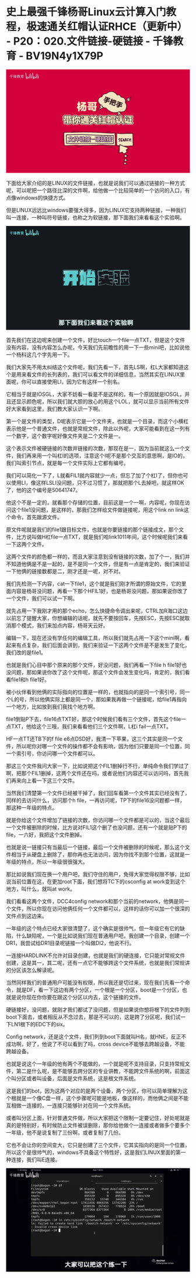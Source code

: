 # 史上最强千锋杨哥Linux云计算入门教程，极速通关红帽认证RHCE（更新中） - P20：020.文件链接-硬链接 - 千锋教育 - BV19N4y1X79P

![](img/b47c2e6aba7d00e76d67736c3e2053fd_0.png)

下面给大家介绍的是LINUX的文件链接，也就是说我们可以通过链接的一种方式呢，可以呢把一个路径比深的文件啊，给他做一个比较简单的一个访问的入口，有点像windows的快捷方式。

但是LINUX远远比windows要强大得多，因为LINUX它支持两种链接，一种我们叫一连接，一种叫符号链接，也称之为软链接，那下面我们来看看这个实验啊。



![](img/b47c2e6aba7d00e76d67736c3e2053fd_2.png)

首先我们在这边呢来创建一个文件，好比touch一个file一点TXT，但是这个文件没有内容，没有内容怎么办呢，今天我们先前瞻性的用一下一些mini吧，比如说他一个杨科这几个字先用一下。

我们大家先不用太纠结这个文件呢，我们先看一下，首先LS啊，杠L大家都知道这个是用来看文件的长列表的，我们可以看文件的详细信息，当然其实在LINUX里面呢，你可以直接使用LI，因为它有这样一个别名。

它相当于就是IOSGL，大家不妨看一看是不是这样的，有一个原因就是IOSGL，并且还显示颜色呢，所以我们就大胆的放心的用这个LOL，就可以显示当前所有文件好大家看到这里，我们教大家认识一下啊。

第一个是文件的类型，D呢表示它是一个文件夹，也就是一个目录，而这个小横杠表示他是一个普通文件，也就是常规文件，除此以外呢，大家可能看到在这一列有一个数字，这个数字呢好像文件夹是二个文件是一。

这个表示文件被硬链接的次数并链接的次数，那现在是一，因为当前就这么一个文件，我们再来用一个叫杠I的选项，注意这个I呢不是那个交互的意思啊，是IO的，我们叫索引节点，就是每一个文件实际上它都有编号。

我们可以简化一下了，L就看FIL1就内容就少一点，但忘了加了个杠I了，但你也可以使用LI，像这样LSLI没问题，只不过习惯了，那就把那个L去掉吧，就这样OK了，他的这个编号是50641747。

他这个不是一定的，就看那个存储的位置，目前这是一个一啊，内容呢，你现在访问这个file1没问题，是这样的，那我们怎样给文件做链接呢，用这个link nn link这个命令，首先跟源文件。

原文件呢就是我们的file1跟目标文件，也就是你要链接的那个链接成文，那个文件，比方说叫做H杠file一点TXT，就是我们哈link1011年间，这个时候呢我们来看一下这两个文件。

这两个文件的颜色都一样的，而且大家注意到没有链接的次数，加了个一，我们并不知道他俩是不是一起的，是不是同一个文件，但是有一点是肯定的，我们来验证一下他俩的链接数都是二，刚才还是一呢，对不对。

我们先检测一下内容，cat一下file1，这个就是我们刚才所谓的原始文件，它的里面内容是杨哥没问题，再看一下那个HFIL1好，也是杨哥没问题，那如果说你改了一个文件，我们可以试一下啊。

就先占用一下我刚才用的那个echo，怎么快捷命令调出来呢，CTRL加R海口这边以前忘了提醒大家，你想编辑的话呢，就先不要按回车，先按ESC，先按ESC就取消那个模式，我们来加点内容，杨哥天云好。

编辑一下，现在还没有学任何的编辑工具，所以我们就先占用一下这个mini啊，看起来有点复杂，我们后面会讲到，我们来验证一下这两个文件是不是发生了变化，我们改的是file1。

也就是我们心目中那个原来的那个文件，好没问题，我们再看一下file h file1好也没问题，那如果说你改了这个文件呢，那这个文件会发生变化吗，肯定的，我们看看file1和h file1好。

被小伙伴看到他俩的实际指向的位置是一样的，也就指向的是同一个索引号，同一个L的号，所以他俩实际上都是同一个，那如果我再做一个链接呢，给file1再指向一个地方，比如放到我们我找个地方啊。

file1倒贴P下去，file16点TXT好，那这个时候我们看有三个文件，首先这个file一点TXT，他给这个三哦，我们来看看他们三个文件啊，L杠i fail一点TXT。

HF一点TT还TB下的f file e6点DSD好，我清一下苹果，这三个其实是同一个文件，所以呢你对哪一个文件的操作都不会有影响，因为他们只要是同一个位置，同一个索引号，你访问哪一个文件都可以。

那这三个文件我问大家一下，比如说把这个FIL1删掉行不行，单纯命令我们学过了啊，把那个FIL1删掉，这两个文件还在吗，或者说他们内容还可以访问吗，首先我们再来向上看一下这三个文件。

当然我们清楚第一个文件已经被干掉了，我们回车看第一个文件其实已经没有了，同样的去访问什么，访问那个h file，一再访问呢，TP下的file16没问题都一样，那这种一年级的特点。

就是你给这个文件增加了链接的次数，你访问哪一个文件都是可以的，当这个最后一个文件被删除的时候，比方说对FIL1这个删了也没问题，还有一个就是贴P下的file，一六好，我把这个文件删掉。

也就是说一链接只有当最后一个链接，最后一个文件被删除的时候呢，那么这个文件相当于从硬盘上删除了，那你再也无法访问，因为你找不到那个位置，这就是一年级的特点，所以一年级很很强大。

那比如说我们现在换一个用户吧，我们守住的用户，免得大家觉得权限不够，比如说当前位置在这，在更加root下面，我们想将TC下的csconfig at work变到这个地方，叫什么，就叫at work。

我们看看这两个文件，DCC4config network和那个当前的network，他俩是同一个文件，所以你现在访问他俩任何一个文件都可以，这样的话你可以加一个很深的文件点到这边来。

一年级的这个特点已经大家很清楚了，这个确实是很帅气，但一年级它有它的缺陷，什么缺陷呢，一个是比如说我们现在普通用户吧，我创建一个目录，创建一个DR1，我尝试给DR1目录呢链接一个叫做DI2，他说不行。

一连接HARDLINK不允许对目录创建，也就是我们的硬连接，它只能对常规文件创建，这是其一，其二呢，还有一点它不能够跨这个文件系统，也就是我们常规讲的分区该怎么解读呢。

当然同样我们的普通用户可能没有权限，所以我还是切过来，现在我们先看一个命令，就是DF，看一下这边有两个分区，一个根是一个分区，boot是一个分区，也就是说你现在你你要在跟这个分区以内去，这个链接的文件。

硬链接好，没问题，就刚才我们都试了没问题，但是如果说你想将根下的文件列到boot下面去，或者相反从不念过去，那是不可以的，这是跨了分区呢，我们试一下LN1根下的EDC下的six。

Config network，还是这个文件，我们列到boot下面就叫H名，就HNE，反正不成功啊，好了，他说了不可以看到了吗，cross device不能够去跨越设备，不能跨越设备。

也就是说这个一年级的他有两个不能做的，一个就是呢不支持目录，只支持常规文件，第二是什么呢，是不能够去跨分区的专业讲教，不能跨文件系统的啊，前面这个叫分区或者叫设备，后面是文件系统，这是根文件系统。

这是我们的bot，因为这两个对应的是两个设备，两个分区，你可以简单理解为这个根就是一个像C盘一样，这个步骤呢可能是地板，像这样的，而他俩之间是不能互相做一连接的，一连接只能够针对在同一个文件系统。

或者叫分区上面，针对普通文件做，所以大家把这个限制一定要记住，好处呢就是真的是特别好，有时候防止文件被误删除，那你给他做个一连接或者做多个要多个一年级，他不是说复制了三份啊，或者复制了几份。

它也不会让你的空间变大，它只是创建了三个文件，它其实指向的是同一个位置，所以这个是很帅气的，windows不具备这个特性好，这是我们LINUX里面的第一种连接，我们叫E连接。



![](img/b47c2e6aba7d00e76d67736c3e2053fd_4.png)